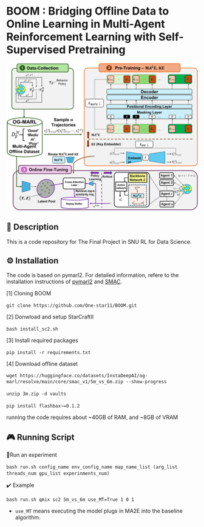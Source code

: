 # BOOM : Bridging Offline Data to Online Learning in Multi-Agent Reinforcement Learning with Self-Supervised Pretraining

<a href="#citation
"><img src="./assets/Figure_DS.png"></a>



## 🎯 Description 
This is a code repository for The Final Project in SNU RL for Data Science.


## ⚙️ Installation
The code is based on pymarl2. 
For detailed information, refere to the installation instructions of [pymarl2](https://github.com/hijkzzz/pymarl2) and [SMAC](https://github.com/oxwhirl/smac).

[1] Cloning BOOM

`git clone https://github.com/One-star11/BOOM.git`

[2] Donwload and setup StarCraftII 

`bash install_sc2.sh`

[3] Install required packages 

`pip install -r requirements.txt`

[4] Download offline dataset
```
wget https://huggingface.co/datasets/InstaDeepAI/og-marl/resolve/main/core/smac_v1/5m_vs_6m.zip --show-progress

unzip 3m.zip -d vaults

pip install flashbax~=0.1.2
````

running the code requires about ~40GB of RAM, and ~8GB of VRAM


## 🎮 Running Script

🏃Run an experiment 

`bash run.sh config_name env_config_name map_name_list (arg_list threads_num gpu_list experinments_num)`

✔️ Example 

`bash run.sh qmix sc2 5m_vs_6m use_MT=True 1 0 1`
  
* `use_MT` means executing the model plugs in MA2E into the baseline algorithm. 
